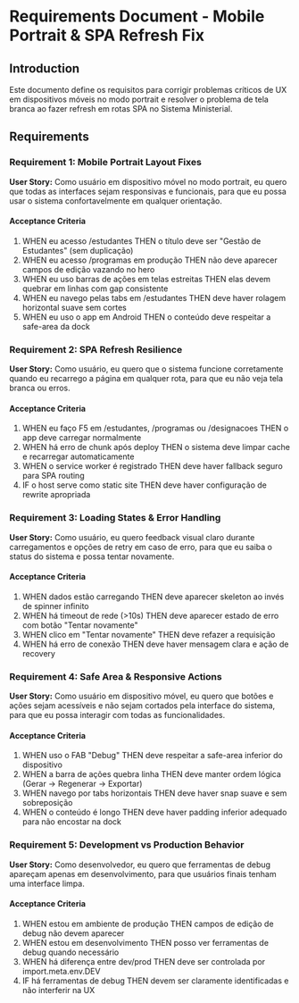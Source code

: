 # Requirements Document - Mobile Portrait & SPA Refresh Fix

## Introduction

Este documento define os requisitos para corrigir problemas críticos de UX em dispositivos móveis no modo portrait e resolver o problema de tela branca ao fazer refresh em rotas SPA no Sistema Ministerial.

## Requirements

### Requirement 1: Mobile Portrait Layout Fixes

**User Story:** Como usuário em dispositivo móvel no modo portrait, eu quero que todas as interfaces sejam responsivas e funcionais, para que eu possa usar o sistema confortavelmente em qualquer orientação.

#### Acceptance Criteria

1. WHEN eu acesso /estudantes THEN o título deve ser "Gestão de Estudantes" (sem duplicação)
2. WHEN eu acesso /programas em produção THEN não deve aparecer campos de edição vazando no hero
3. WHEN eu uso barras de ações em telas estreitas THEN elas devem quebrar em linhas com gap consistente
4. WHEN eu navego pelas tabs em /estudantes THEN deve haver rolagem horizontal suave sem cortes
5. WHEN eu uso o app em Android THEN o conteúdo deve respeitar a safe-area da dock

### Requirement 2: SPA Refresh Resilience

**User Story:** Como usuário, eu quero que o sistema funcione corretamente quando eu recarrego a página em qualquer rota, para que eu não veja tela branca ou erros.

#### Acceptance Criteria

1. WHEN eu faço F5 em /estudantes, /programas ou /designacoes THEN o app deve carregar normalmente
2. WHEN há erro de chunk após deploy THEN o sistema deve limpar cache e recarregar automaticamente
3. WHEN o service worker é registrado THEN deve haver fallback seguro para SPA routing
4. IF o host serve como static site THEN deve haver configuração de rewrite apropriada

### Requirement 3: Loading States & Error Handling

**User Story:** Como usuário, eu quero feedback visual claro durante carregamentos e opções de retry em caso de erro, para que eu saiba o status do sistema e possa tentar novamente.

#### Acceptance Criteria

1. WHEN dados estão carregando THEN deve aparecer skeleton ao invés de spinner infinito
2. WHEN há timeout de rede (>10s) THEN deve aparecer estado de erro com botão "Tentar novamente"
3. WHEN clico em "Tentar novamente" THEN deve refazer a requisição
4. WHEN há erro de conexão THEN deve haver mensagem clara e ação de recovery

### Requirement 4: Safe Area & Responsive Actions

**User Story:** Como usuário em dispositivo móvel, eu quero que botões e ações sejam acessíveis e não sejam cortados pela interface do sistema, para que eu possa interagir com todas as funcionalidades.

#### Acceptance Criteria

1. WHEN uso o FAB "Debug" THEN deve respeitar a safe-area inferior do dispositivo
2. WHEN a barra de ações quebra linha THEN deve manter ordem lógica (Gerar → Regenerar → Exportar)
3. WHEN navego por tabs horizontais THEN deve haver snap suave e sem sobreposição
4. WHEN o conteúdo é longo THEN deve haver padding inferior adequado para não encostar na dock

### Requirement 5: Development vs Production Behavior

**User Story:** Como desenvolvedor, eu quero que ferramentas de debug apareçam apenas em desenvolvimento, para que usuários finais tenham uma interface limpa.

#### Acceptance Criteria

1. WHEN estou em ambiente de produção THEN campos de edição de debug não devem aparecer
2. WHEN estou em desenvolvimento THEN posso ver ferramentas de debug quando necessário
3. WHEN há diferença entre dev/prod THEN deve ser controlada por import.meta.env.DEV
4. IF há ferramentas de debug THEN devem ser claramente identificadas e não interferir na UX